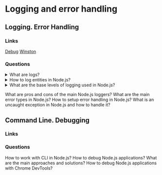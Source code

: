 # Logging and error handling

## Logging. Error Handling

### Links
[Debug](https://www.npmjs.com/package/debug)
[Winston](https://www.npmjs.com/package/winston)

### Questions

<details>
  <summary>What are logs?</summary>
  
  Logs are the events that reflect the various aspect of an application. It is the mode of troubleshooting and diagnosing your application if written correctly by the team.

</details>

<details>
  <summary>How to log entities in Node.js?</summary>

  It is possible to use one of the most popular logging libraries as Winston or Debug. It is necessary to configure the logger and import function into the code and call function.

</details>

<details>
  <summary>What are the base levels of logging used in Node.js?</summary>

  In the usual situation, NodeJS application has the following levels:
  Debug - fine-grained informational events that are most useful to debug an application.
  Info - informational messages that highlight the progress of the application at a coarse-grained level.
  Warn - potentially harmful situations.
  Error - error events that might still allow the application to continue running.
  Fatal - very severe error events that will presumably lead the application to abort.

</details>

What are pros and cons of the main Node.js loggers?
What are the main error types in Node.js?
How to setup error handling in Node.js?
What is an uncaught exception in Node.js and how to handle it?

## Command Line. Debugging

### Links

### Questions

How to work with CLI in Node.js?
How to debug Node.js applications?
What are the main approaches and solutions?
How to debug Node.js applications with Chrome DevTools?